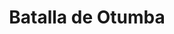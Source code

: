 ﻿---
title: "Batalla de Otumba"
permalink: periodes_398.html
layout: periode
dataInici: 1520-07-07
sidebar: periodes
pares:
  - 397:
    title: "Conquista de México"
    dataInici: "(1519)"
    dataFi: "(1521)"

fills:
jocsPrincipals:
jocsEscenaris:
jocsEpoca:
  - title: "Donde No se Ponía el Sol"
    bggId: 20573
    escenari: "Otumba"

jocsEpocaEscenaris:
---

